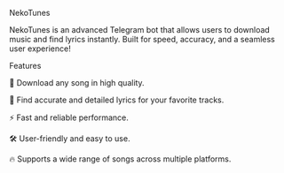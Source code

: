 NekoTunes

NekoTunes is an advanced Telegram bot that allows users to download music and find lyrics instantly. Built for speed, accuracy, and a seamless user experience!

Features

🎵 Download any song in high quality.

📖 Find accurate and detailed lyrics for your favorite tracks.

⚡ Fast and reliable performance.

🛠️ User-friendly and easy to use.

🔥 Supports a wide range of songs across multiple platforms.
